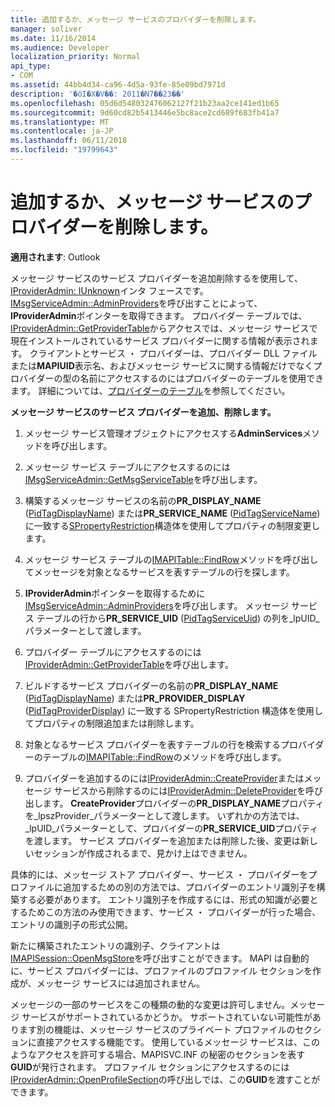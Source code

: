 ```yaml
---
title: 追加するか、メッセージ サービスのプロバイダーを削除します。
manager: soliver
ms.date: 11/16/2014
ms.audience: Developer
localization_priority: Normal
api_type:
- COM
ms.assetid: 44bb4d34-ca96-4d5a-93fe-85e09bd7971d
description: '�ŏI�X�V��: 2011�N7��23��'
ms.openlocfilehash: 05d6d548032476062127f21b23aa2ce141ed1b65
ms.sourcegitcommit: 9d60cd82b5413446e5bc8ace2cd689f683fb41a7
ms.translationtype: MT
ms.contentlocale: ja-JP
ms.lasthandoff: 06/11/2018
ms.locfileid: "19799643"
---
```

# <a name="adding-or-deleting-providers-in-a-message-service"></a>追加するか、メッセージ サービスのプロバイダーを削除します。

  
  
**適用されます**: Outlook 
  
メッセージ サービスのサービス プロバイダーを追加削除するを使用して、 [IProviderAdmin: IUnknown](iprovideradminiunknown.md)インタ フェースです。 [IMsgServiceAdmin::AdminProviders](imsgserviceadmin-adminproviders.md)を呼び出すことによって、 **IProviderAdmin**ポインターを取得できます。 プロバイダー テーブルでは、 [IProviderAdmin::GetProviderTable](iprovideradmin-getprovidertable.md)からアクセスでは、メッセージ サービスで現在インストールされているサービス プロバイダーに関する情報が表示されます。 クライアントとサービス ・ プロバイダーは、プロバイダー DLL ファイルまたは**MAPIUID**表示名、およびメッセージ サービスに関する情報だけでなくプロバイダーの型の名前にアクセスするのにはプロバイダーのテーブルを使用できます。 詳細については、[プロバイダーのテーブル](provider-tables.md)を参照してください。
  
 **メッセージ サービスのサービス プロバイダーを追加、削除します。**
  
1. メッセージ サービス管理オブジェクトにアクセスする**AdminServices**メソッドを呼び出します。 
    
2. メッセージ サービス テーブルにアクセスするのには[IMsgServiceAdmin::GetMsgServiceTable](imsgserviceadmin-getmsgservicetable.md)を呼び出します。 
    
3. 構築するメッセージ サービスの名前の**PR_DISPLAY_NAME** ([PidTagDisplayName](pidtagdisplayname-canonical-property.md)) または**PR_SERVICE_NAME** ([PidTagServiceName](pidtagservicename-canonical-property.md)) に一致する[SPropertyRestriction](spropertyrestriction.md)構造体を使用してプロパティの制限変更します。 
    
4. メッセージ サービス テーブルの[IMAPITable::FindRow](imapitable-findrow.md)メソッドを呼び出してメッセージを対象となるサービスを表すテーブルの行を探します。 
    
5. **IProviderAdmin**ポインターを取得するために[IMsgServiceAdmin::AdminProviders](imsgserviceadmin-adminproviders.md)を呼び出します。 メッセージ サービス テーブルの行から**PR_SERVICE_UID** ([PidTagServiceUid](pidtagserviceuid-canonical-property.md)) の列を_lpUID_パラメーターとして渡します。 
    
6. プロバイダー テーブルにアクセスするのには[IProviderAdmin::GetProviderTable](iprovideradmin-getprovidertable.md)を呼び出します。 
    
7. ビルドするサービス プロバイダーの名前の**PR_DISPLAY_NAME** ([PidTagDisplayName](pidtagdisplayname-canonical-property.md)) または**PR_PROVIDER_DISPLAY** ([PidTagProviderDisplay](pidtagproviderdisplay-canonical-property.md)) に一致する SPropertyRestriction 構造体を使用してプロパティの制限追加または削除します。 
    
8. 対象となるサービス プロバイダーを表すテーブルの行を検索するプロバイダーのテーブルの[IMAPITable::FindRow](imapitable-findrow.md)のメソッドを呼び出します。 
    
9. プロバイダーを追加するのには[IProviderAdmin::CreateProvider](iprovideradmin-createprovider.md)またはメッセージ サービスから削除するのには[IProviderAdmin::DeleteProvider](iprovideradmin-deleteprovider.md)を呼び出します。 **CreateProvider**プロバイダーの**PR_DISPLAY_NAME**プロパティを_lpszProvider_パラメーターとして渡します。 いずれかの方法では、 _lpUID_パラメーターとして、プロバイダーの**PR_SERVICE_UID**プロパティを渡します。 サービス プロバイダーを追加または削除した後、変更は新しいセッションが作成されるまで、見かけ上はできません。 
    
具体的には、メッセージ ストア プロバイダー、サービス ・ プロバイダーをプロファイルに追加するための別の方法では、プロバイダーのエントリ識別子を構築する必要があります。 エントリ識別子を作成するには、形式の知識が必要とするためこの方法のみ使用できます、サービス ・ プロバイダーが行った場合、エントリの識別子の形式公開。 
  
新たに構築されたエントリの識別子、クライアントは[IMAPISession::OpenMsgStore](imapisession-openmsgstore.md)を呼び出すことができます。 MAPI は自動的に、サービス プロバイダーには、プロファイルのプロファイル セクションを作成が、メッセージ サービスには追加されません。 
  
メッセージの一部のサービスをこの種類の動的な変更は許可しません。メッセージ サービスがサポートされているかどうか。 サポートされていない可能性があります別の機能は、メッセージ サービスのプライベート プロファイルのセクションに直接アクセスする機能です。 使用しているメッセージ サービスは、このようなアクセスを許可する場合、MAPISVC.INF の秘密のセクションを表す**GUID**が発行されます。 プロファイル セクションにアクセスするのには[IProviderAdmin::OpenProfileSection](iprovideradmin-openprofilesection.md)の呼び出しでは、この**GUID**を渡すことができます。 
  


